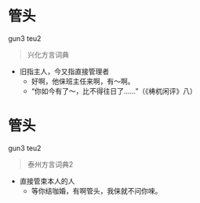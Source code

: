# 管头
gun3 teu2
> 兴化方言词典
- 旧指主人，今又指直接管理者
  - 好啊，他俫班主任来啊，有～啊。
  - “你如今有了～，比不得往日了……”（《梼杌闲评》八）


# 管头
gun3 teu2
> 泰州方言词典2
- 直接管束本人的人
  - 等你结咖婚，有啊管头，我俫就不问你唻。